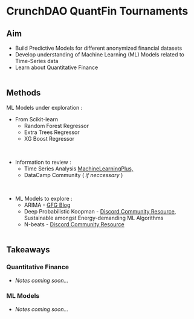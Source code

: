 # CrunchDAO QuantFin Tournaments

## Aim
- Build Predictive Models for different anonymized financial datasets 
- Develop understanding of Machine Learning (ML) Models related to Time-Series data
- Learn about Quantitative Finance
</br></br>

## Methods
ML Models under exploration :
- From Scikit-learn
    - Random Forest Regressor
    - Extra Trees Regressor
    - XG Boost Regressor
</br>

- Information to review :
    - Time Series Analysis [MachineLearningPlus, ](https://www.machinelearningplus.com/time-series/time-series-analysis-python/)
    - DataCamp Community ( *if neccessary* )
</br>

- ML Models to explore :
    - ARIMA - [GFG Blog](https://www.geeksforgeeks.org/python-arima-model-for-time-series-forecasting/)
    - Deep Probabilistic Koopman - [Discord Community Resource](https://arxiv.org/abs/2106.06033), Sustainable amongst Energy-demanding ML Algorithms
    - N-beats - [Discord Community Resource](https://github.com/philipperemy/n-beats)
</br></br>

## Takeaways
### Quantitative Finance
- *Notes coming soon...*

### ML Models
- *Notes coming soon...*